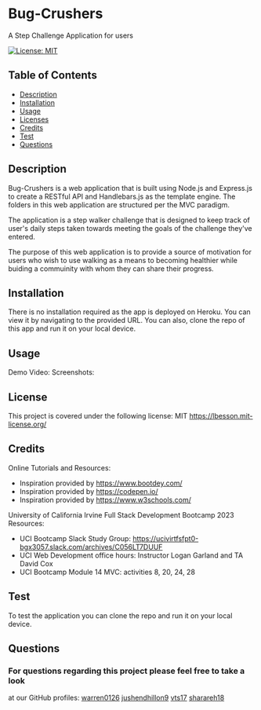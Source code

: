 # Bug-Crushers

A Step Challenge Application for users


 [![License: MIT](https://img.shields.io/badge/License-MIT-yellow.svg)](https://opensource.org/licenses/MIT)

  ## Table of Contents
  * [Description](#description)
  * [Installation](#installation)
  * [Usage](#usage)
  * [Licenses](#license)
  * [Credits](#credits)
  * [Test](#test)
  * [Questions](#questions)


  ## Description
  Bug-Crushers is a web application that is built using Node.js and Express.js to create a RESTful API and Handlebars.js as the template engine.  The folders in this web application are structured per the MVC paradigm.

  The application is a step walker challenge that is designed to keep track of user's daily steps taken towards meeting the goals of the challenge they've entered.

  The purpose of this web application is to provide a source of motivation for users who wish to use walking as a means to becoming healthier while buiding a commuinity with whom they can share their progress.

  ## Installation
  There is no installation required as the app is deployed on Heroku.  You can view it by navigating to the provided URL.  You can also, clone the repo of this app and run it on your local device.

  ## Usage

Demo Video:
Screenshots:

  ## License
  This project is covered under the following license: MIT
  https://lbesson.mit-license.org/

  

  ## Credits
  Online Tutorials and Resources:
-  Inspiration provided by https://www.bootdey.com/
-  Inspiration provided by https://codepen.io/
-  Inspiration provided by https://www.w3schools.com/ 

University of California Irvine Full Stack Development Bootcamp 2023 Resources:

-  UCI Bootcamp Slack Study Group:  https://ucivirtfsfpt0-bgx3057.slack.com/archives/C056LT7DUUF
-  UCI Web Development office hours:  Instructor Logan Garland and TA David Cox
-  UCI Bootcamp Module 14 MVC: activities 8, 20, 24, 28
  
  ## Test
  To test the application you can clone the repo and run it on your local device.

  ## Questions
  ### For questions regarding this project please feel free to take a look
  at our GitHub profiles:
  [warren0126](https://github.com/warrenk0126)
  [jushendhillon9](https://github.com/jushendhillon9)
  [vts17](https://github.com/vts17)
   [sharareh18](https://github.com/sharareh18)

